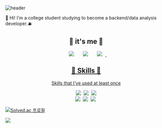 ![header](https://capsule-render.vercel.app/api?type=waving&color=auto&height=300&section=header&text=Gyeong%20Ho&fontSize=90)

👋 Hi! I'm a college student studying to become a backend/data analysis developer.🫐

<h2 align="center"> 🌱 it's me 🌱 </h2>
<p align="center"> 
    <a href="https://www.instagram.com/g___ho_/"> <img src="http://img.shields.io/badge/-instagram-22222a?style=flat&logo=Instagram&link=https://www.instagram.com/g___ho/" style="height : auto; margin-left : 10px; margin-right : 10px;"/></a>&nbsp
    <a href="https://velog.io/@icebear324"><img src="http://img.shields.io/badge/-velog-22222a?style=flat&logo=velog&link=https://velog.io/@icebear324" style="height : auto; margin-left : 10px; margin-right : 10px;"/></a>&nbsp
    <a href="https://groomit324.notion.site"><img src="http://img.shields.io/badge/-Notion-22222a?style=flat&logo=Notion&link=https://groomit324.notion.site" style="height : auto; margin-left : 10px; margin-right : 10px;"/</a>&nbsp
</p>

<h2 align="center">📌 Skills 📌</h2>

<p align="center"> Skills that I've used at least once </p>

<p align="center">
    <img src="https://img.shields.io/badge/Html-E34F26?style=flat-square&logo=Html5&logoColor=white"/></a>&nbsp
    <img src="https://img.shields.io/badge/Css-1572B6?style=flat-square&logo=css3&logoColor=white"/></a>&nbsp
    <img src="https://img.shields.io/badge/JavaScript-F7DF1E?style=flat-square&logo=JavaScript&logoColor=white"/></a><br>
    <img src="https://img.shields.io/badge/Java-brown?style=flat-square&logo=java&logoColor=white"/></a>&nbsp
    <img src="https://img.shields.io/badge/Python-3776AB?style=flat-square&logo=Python&logoColor=white"/></a>&nbsp
    <img src="https://img.shields.io/badge/C-A8B9CC?style=flat-square&logo=C&logoColor=white"/></a>&nbsp
</p>


[![Solved.ac 프로필](http://mazassumnida.wtf/api/v2/generate_badge?boj=gangho324)](https://solved.ac/gangho324)

<a href="https://hits.seeyoufarm.com"><img src="https://hits.seeyoufarm.com/api/count/incr/badge.svg?url=https%3A%2F%2Fgithub.com%2Fgroomit324%2Fhit-counter&count_bg=%23525898&title_bg=%23555555&icon=github.svg&icon_color=%23E7E7E7&title=hits&edge_flat=false"/></a>

